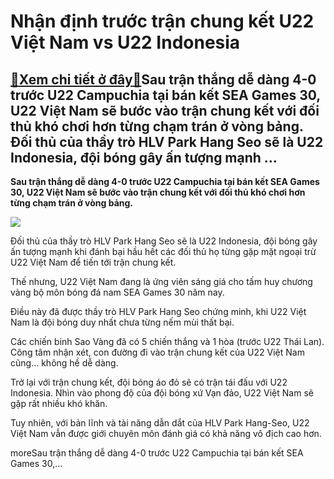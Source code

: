 Nhận định trước trận chung kết U22 Việt Nam vs U22 Indonesia
============================================================

[:gift:Xem chi tiết ở đây:gift:](https://hddtvn.com/nhan-dinh-truoc-tran-chung-ket-u22-viet-nam-vs-u22-indonesia/)Sau trận thắng dễ dàng 4-0 trước U22 Campuchia tại bán kết SEA Games 30, U22 Việt Nam sẽ bước vào trận chung kết với đối thủ khó chơi hơn từng chạm trán ở vòng bảng. Đối thủ của thầy trò HLV Park Hang Seo sẽ là U22 Indonesia, đội bóng gây ấn tượng mạnh …
--------------------------------------------------------------------------------------------------------------------------------------------------------------------------------------------------------------------------------------------------------------

**Sau trận thắng dễ dàng 4-0 trước U22 Campuchia tại bán kết SEA Games 30, U22 Việt Nam sẽ bước vào trận chung kết với đối thủ khó chơi hơn từng chạm trán ở vòng bảng.**


![](https://hddtvn.com/wp-content/uploads/2021/01/thuong-nong-u22-viet-nam-u22-indonesia-1024x683-1.jpg)


Đối thủ của thầy trò HLV Park Hang Seo sẽ là U22 Indonesia, đội bóng gây ấn tượng mạnh khi đánh bại hầu hết các đối thủ họ từng gặp mặt ngoại trừ U22 Việt Nam để tiến tới trận chung kết.


Thế nhưng, U22 Việt Nam đang là ứng viên sáng giá cho tấm huy chương vàng bộ môn bóng đá nam SEA Games 30 năm nay.


Điều này đã được thầy trò HLV Park Hang Seo chứng minh, khi U22 Việt Nam là đội bóng duy nhất chưa từng nếm mùi thất bại.


Các chiến binh Sao Vàng đã có 5 chiến thắng và 1 hòa (trước U22 Thái Lan). Công tâm nhận xét, con đường đi vào trận chung kết của U22 Việt Nam cũng… không hề dễ dàng.


Trở lại với trận chung kết, đội bóng áo đỏ sẽ có trận tái đấu với U22 Indonesia. Nhìn vào phong độ của đội bóng xứ Vạn đảo, U22 Việt Nam sẽ gặp rất nhiều khó khăn.


Tuy nhiên, với bản lĩnh và tài năng dẫn dắt của HLV Park Hang-Seo, U22 Việt Nam vẫn được giới chuyên môn đánh giá có khả năng vô địch cao hơn.



moreSau trận thắng dễ dàng 4-0 trước U22 Campuchia tại bán kết SEA Games 30,…

